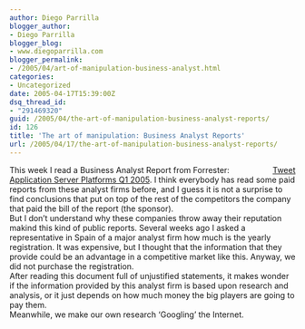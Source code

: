 ```yaml
---
author: Diego Parrilla
blogger_author:
- Diego Parrilla
blogger_blog:
- www.diegoparrilla.com
blogger_permalink:
- /2005/04/art-of-manipulation-business-analyst.html
categories:
- Uncategorized
date: 2005-04-17T15:39:00Z
dsq_thread_id:
- "291469320"
guid: /2005/04/the-art-of-manipulation-business-analyst-reports/
id: 126
title: 'The art of manipulation: Business Analyst Reports'
url: /2005/04/17/the-art-of-manipulation-business-analyst-reports/
---
```


<div style="float: right; margin-left: 10px;">
  <a href="https://twitter.com/share" class="twitter-share-button" data-via="nubeblog" data-count="vertical" data-url="/2005/04/17/the-art-of-manipulation-business-analyst-reports/">Tweet</a>
</div>

This week I read a Business Analyst Report from Forrester: [Application Server Platforms Q1 2005](http://www.oracle.com/corporate/analystportal/insider/forrester_wave_app_server_04_05.pdf). I think everybody has read some paid reports from these analyst firms before, and I guess it is not a surprise to find conclusions that put on top of the rest of the competitors the company that paid the bill of the report (the sponsor).  
But I don&#8217;t understand why these companies throw away their reputation makind this kind of public reports. Several weeks ago I asked a representative in Spain of a major analyst firm how much is the yearly registration. It was expensive, but I thought that the information that they provide could be an advantage in a competitive market like this. Anyway, we did not purchase the registration.  
After reading this document full of unjustified statements, it makes wonder if the information provided by this analyst firm is based upon research and analysis, or it just depends on how much money the big players are going to pay them.  
Meanwhile, we make our own research &#8216;Googling&#8217; the Internet.
